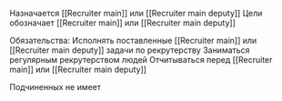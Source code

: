 Назначается [[Recruiter main]] или [[Recruiter main deputy]]
Цели обозначает [[Recruiter main]] или [[Recruiter main deputy]]

Обязательства:
Исполнять поставленные [[Recruiter main]] или [[Recruiter main deputy]] задачи по рекрутерству
Заниматься регулярным рекрутерством людей
Отчитываться перед [[Recruiter main]] или [[Recruiter main deputy]]

Подчиненных не имеет
